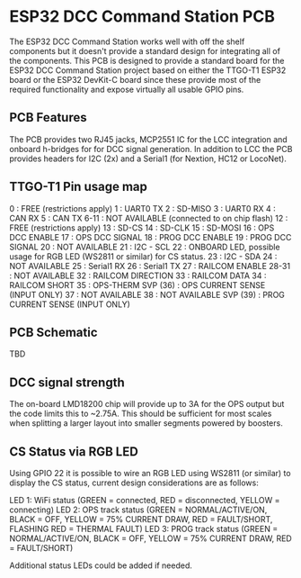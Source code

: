 # ESP32 DCC Command Station PCB
The ESP32 DCC Command Station works well with off the shelf components but it doesn't provide a standard design for integrating all of the components. This PCB is designed to provide a standard board for the ESP32 DCC Command Station project based on either the TTGO-T1 ESP32 board or the ESP32 DevKit-C board since these provide most of the required functionality and expose virtually all usable GPIO pins.

## PCB Features
The PCB provides two RJ45 jacks, MCP2551 IC for the LCC integration and onboard h-bridges for for DCC signal generation.
In addition to LCC the PCB provides headers for I2C (2x) and a Serial1 (for Nextion, HC12 or LocoNet).

## TTGO-T1 Pin usage map
0 : FREE (restrictions apply)
1 : UART0 TX
2 : SD-MISO
3 : UART0 RX
4 : CAN RX
5 : CAN TX
6-11 : NOT AVAILABLE (connected to on chip flash)
12 : FREE (restrictions apply)
13 : SD-CS
14 : SD-CLK
15 : SD-MOSI
16 : OPS DCC ENABLE
17 : OPS DCC SIGNAL
18 : PROG DCC ENABLE
19 : PROG DCC SIGNAL
20 : NOT AVAILABLE
21 : I2C - SCL
22 : ONBOARD LED, possible usage for RGB LED (WS2811 or similar) for CS status.
23 : I2C - SDA
24 : NOT AVAILABLE
25 : Serial1 RX
26 : Serial1 TX
27 : RAILCOM ENABLE
28-31 : NOT AVAILABLE
32 : RAILCOM DIRECTION
33 : RAILCOM DATA
34 : RAILCOM SHORT
35 : OPS-THERM
SVP (36) : OPS CURRENT SENSE (INPUT ONLY)
37 : NOT AVAILABLE
38 : NOT AVAILABLE
SVP (39) : PROG CURRENT SENSE (INPUT ONLY)

## PCB Schematic
TBD

## DCC signal strength
The on-board LMD18200 chip will provide up to 3A for the OPS output but the code limits this to ~2.75A. This should be sufficient for most scales when splitting a larger layout into smaller segments powered by boosters.

## CS Status via RGB LED
Using GPIO 22 it is possible to wire an RGB LED using WS2811 (or similar) to display the CS status, current design considerations are as follows:

LED 1: WiFi status (GREEN = connected, RED = disconnected, YELLOW = connecting)
LED 2: OPS track status (GREEN = NORMAL/ACTIVE/ON, BLACK = OFF, YELLOW = 75% CURRENT DRAW, RED = FAULT/SHORT, FLASHING RED = THERMAL FAULT)
LED 3: PROG track status (GREEN = NORMAL/ACTIVE/ON, BLACK = OFF, YELLOW = 75% CURRENT DRAW, RED = FAULT/SHORT)

Additional status LEDs could be added if needed.